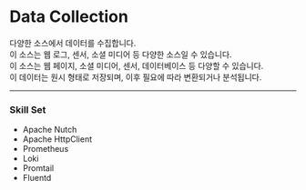 # Data Collection
다양한 소스에서 데이터를 수집합니다.  
이 소스는 웹 로그, 센서, 소셜 미디어 등 다양한 소스일 수 있습니다.  
이 소스는 웹 페이지, 소셜 미디어, 센서, 데이터베이스 등 다양할 수 있습니다.  
이 데이터는 원시 형태로 저장되며, 이후 필요에 따라 변환되거나 분석됩니다. 


---


### Skill Set
- Apache Nutch
- Apache HttpClient
- Prometheus
- Loki
- Promtail
- Fluentd